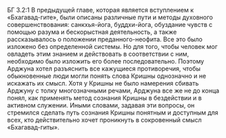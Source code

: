 БГ 3.2:1	В предыдущей главе, которая является вступлением к «Бхагавад-гите», были описаны различные пути и методы духовного совершенствования: санкхья-йога, буддхи-йога, обуздание чувств с помощью разума и бескорыстная деятельность, а также рассказывалось о положении преданного-неофита. Все это было изложено без определенной системы. Но для того, чтобы человек мог овладеть этим знанием и действовать в соответствии с ним, необходимо было изложить его более последовательно. Поэтому Арджуна хотел разъяснить все кажущиеся противоречия, чтобы обыкновенные люди могли понять слова Кришны однозначно и не искажать их смысл. Хотя у Кришны не было намерения сбивать Арджуну с толку многозначными речами, Арджуна все же не до конца понял, как применять метод сознания Кришны в бездействии и в активном служении. Иными словами, задавая эти вопросы, он стремился сделать путь сознания Кришны понятным и доступным для всех, кто действительно хочет проникнуть в сокровенный смысл «Бхагавад-гиты».